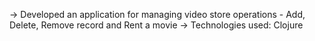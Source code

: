-> Developed an application for managing video store operations - Add, Delete, Remove record and Rent a movie
-> Technologies used: Clojure 

